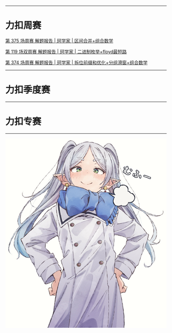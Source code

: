 
---

# 力扣周赛

[第 375 场周赛 解题报告 | 珂学家 | 区间合并+组合数学](weekly-contest-375.md)

[第 119 场双周赛 解题报告 | 珂学家 | 二进制枚举+floyd最短路](biweekly-contest-119.md)

[第 374 场周赛 解题报告 | 珂学家 | 拆位前缀和优化+分组滑窗+组合数学](weekly-contest-374.md)



---
# 力扣季度赛

---
# 力扣专赛


---
![](./images/h.jpeg) 









